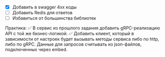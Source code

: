- [x] Добавить в swagger 4хх коды
- [ ] Добавить Redis для ответов
- [ ] Избавиться от большинства библиотек

Практика:
✅ В сервис из прошлого задания добавить gRPC-реализацию API с той же бизнес-логикой.
✅ Добавить клиент, который в зависимости от настроек будет вызывать методы сервиса либо по http, либо по gRPC. Данные для запросов считывать из json-файлов, подключенных через embed.
